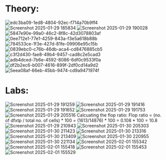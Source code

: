 # Theory:
![edc3ba09-1ed8-4804-92ec-f714a70b9ff4](https://github.com/user-attachments/assets/87175589-b192-457f-9ea2-a2ed55e3a136)
![Screenshot 2025-01-29 185834](https://github.com/user-attachments/assets/ebeceb99-0d03-4464-86ea-25f268c0f864)
![Screenshot 2025-01-29 190028](https://github.com/user-attachments/assets/2a182f96-bc7d-4b17-bfeb-0d0efc943b9f)
![5847e90e-99a0-46c2-8f8c-42d3078803af](https://github.com/user-attachments/assets/61cde427-311d-4b93-966d-dc38368929c4)
![0ee712e1-77e1-4259-843a-f3e5a618b88b](https://github.com/user-attachments/assets/425e9ff3-2a68-4412-8b05-230702656e29)
![784533ce-1f3e-427d-81fe-09906e95c15b](https://github.com/user-attachments/assets/ec628417-58f0-4b4a-a03d-1d7c68c0e716)
![0839ebc0-c76b-46db-aca4-cd8476885cb5](https://github.com/user-attachments/assets/d4116f06-b9b0-4c96-bafd-a31bdd4f7f39)
![c3f2d430-fae8-49b4-9457-cad8c2e5cad3](https://github.com/user-attachments/assets/6d3026a3-e077-4348-b407-b925ddcfecaa)
![adb4dced-7b6e-4592-8086-6df0c9533f0a](https://github.com/user-attachments/assets/cbd922b1-31ed-4b05-aec5-67409e89cf90)
![df2b2ec6-b007-4616-899f-2df0cd14a9d2](https://github.com/user-attachments/assets/47a17e06-f91f-44a9-a433-08fcfb70d6b2)
![5eea08af-66eb-45bb-9474-cd9a9471974f](https://github.com/user-attachments/assets/8b102272-1800-4ac5-8321-4c1f39ed049b)

# Labs:
![Screenshot 2025-01-29 191259](https://github.com/user-attachments/assets/ae663da9-a13d-47b4-958b-fae78f29182b)
![Screenshot 2025-01-29 191416](https://github.com/user-attachments/assets/2fe4a288-d422-40f4-8293-57e663c1e9c9)
![Screenshot 2025-01-29 191652](https://github.com/user-attachments/assets/63147db4-b4b4-40d3-8c2d-f77132132762)
![Screenshot 2025-01-29 191753](https://github.com/user-attachments/assets/2a4a4d41-cb97-4a43-8ad9-54c6bfaa2bf3)
![Screenshot 2025-01-29 205516](https://github.com/user-attachments/assets/04886af5-14e1-426b-904e-2941a50b188e)
Calcuating the flop ratio:
Flop ratio = (no. of dfxtp / total no. of cells) * 100
           = (1613/14876) * 100
           = 0.108 * 100
           = 10.8
![Screenshot 2025-01-29 210943](https://github.com/user-attachments/assets/1610da95-b8f1-4192-8727-fd36cde707b0)
![Screenshot 2025-01-30 205303](https://github.com/user-attachments/assets/14acc533-bfb3-4792-a03b-550628dc88c8)
![Screenshot 2025-01-30 211423](https://github.com/user-attachments/assets/c5fc7f12-7f7e-4624-93a8-ec7d6e117b00)
![Screenshot 2025-01-30 213316](https://github.com/user-attachments/assets/1bfb91c9-e89b-419d-aa8b-8f8db0b010e4)
![Screenshot 2025-01-30 213409](https://github.com/user-attachments/assets/e96b0628-44f5-4510-a5eb-7fefb272a29a)
![Screenshot 2025-01-30 220955](https://github.com/user-attachments/assets/e737f2ff-1ab9-433d-b17c-48d54482ff55)
![Screenshot 2025-01-30 221134](https://github.com/user-attachments/assets/24fa8b58-607a-4310-a9b0-de0deb9928fd)
![Screenshot 2025-02-01 155342](https://github.com/user-attachments/assets/136a81f0-82db-413a-8106-1b24cf2f111b)
![Screenshot 2025-02-01 155418](https://github.com/user-attachments/assets/ccf5bce1-e9bc-4c0e-b64c-29b42b87c58b)
![Screenshot 2025-02-01 155453](https://github.com/user-attachments/assets/e6cb0b9e-1813-4fdc-a238-20ddf04162be)
![Screenshot 2025-02-01 155529](https://github.com/user-attachments/assets/52b39735-20d8-4307-9120-9aaf44bc1e40)
